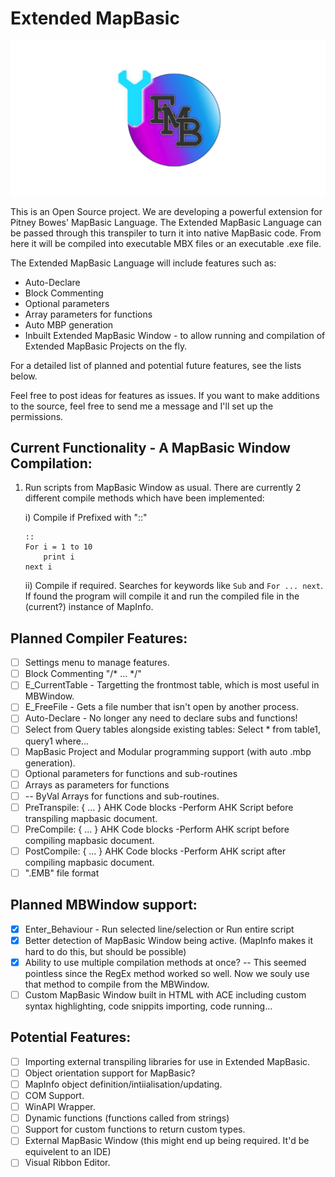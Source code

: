 # Extended MapBasic

![Logo](/EMB_Head.png)

This is an Open Source project. We are developing a powerful extension for Pitney Bowes' MapBasic Language. The Extended MapBasic Language can be passed through this transpiler to turn it into native MapBasic code. From here it will be compiled into executable MBX files or an executable .exe file.

The Extended MapBasic Language will include features such as:

* Auto-Declare
* Block Commenting
* Optional parameters
* Array parameters for functions
* Auto MBP generation
* Inbuilt Extended MapBasic Window - to allow running and compilation of Extended MapBasic Projects on the fly.

For a detailed list of planned and potential future features, see the lists below.

Feel free to post ideas for features as issues. If you want to make additions to the source, feel free to send me a message and I'll set up the permissions.

## Current Functionality - A MapBasic Window Compilation:
1. Run scripts from MapBasic Window as usual. There are currently 2 different compile methods which have been implemented:
    
    i) Compile if Prefixed with "::"
    
    ```  
    ::
    For i = 1 to 10
        print i
    next i
    ```
    
    ii) Compile if required. Searches for keywords like `Sub` and `For ... next`. If found the program will compile it and run the compiled file in the (current?) instance of MapInfo.


## Planned Compiler Features:
* [ ] Settings menu to manage features.
* [ ] Block Commenting "/* ... */"
* [ ] E_CurrentTable - Targetting the frontmost table, which is most useful in MBWindow.
* [ ] E_FreeFile - Gets a file number that isn't open by another process.
* [ ] Auto-Declare - No longer any need to declare subs and functions!
* [ ] Select from Query tables alongside existing tables: Select * from table1, query1 where...
* [ ] MapBasic Project and Modular programming support (with auto .mbp generation).
* [ ] Optional parameters for functions and sub-routines
* [ ] Arrays as parameters for functions
* [ ]   -- ByVal Arrays for functions and sub-routines.
* [ ] PreTranspile: { ... } AHK Code blocks -Perform AHK Script before transpiling mapbasic document.
* [ ] PreCompile: { ... } AHK Code blocks   -Perform AHK script before compiling mapbasic document.
* [ ] PostCompile: { ... } AHK Code blocks  -Perform AHK script after compiling mapbasic document.
* [ ] ".EMB" file format

## Planned MBWindow support:
* [x] Enter_Behaviour - Run selected line/selection or Run entire script
* [x] Better detection of MapBasic Window being active. (MapInfo makes it hard to do this, but should be possible)
* [x] Ability to use multiple compilation methods at once? -- This seemed pointless since the RegEx method worked so well. Now we souly use that method to compile from the MBWindow.
* [ ] Custom MapBasic Window built in HTML with ACE including custom syntax highlighting, code snippits importing, code running...

## Potential Features:
* [ ] Importing external transpiling libraries for use in Extended MapBasic.
* [ ] Object orientation support for MapBasic?
* [ ] MapInfo object definition/intiialisation/updating.
* [ ] COM Support.
* [ ] WinAPI Wrapper.
* [ ] Dynamic functions (functions called from strings)
* [ ] Support for custom functions to return custom types.
* [ ] External MapBasic Window (this might end up being required. It'd be equivelent to an IDE)
* [ ] Visual Ribbon Editor.
